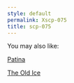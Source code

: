 ```yaml
---
style: default
permalink: Xscp-075
title: scp-075
---
```

You may also like:

[Patina](http://scp-wiki.net/patina)

[The Old Ice](http://scp-wiki.net/the-old-ice)
